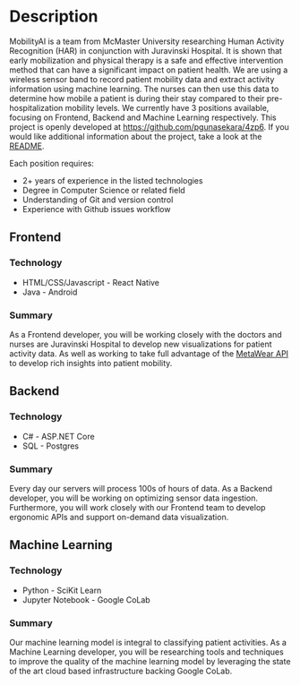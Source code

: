 # Description

MobilityAI is a team from McMaster University researching Human Activity Recognition (HAR) in conjunction with Juravinski Hospital. It is shown that early mobilization and physical therapy is a safe and effective intervention method that can have a significant impact on patient health. We are using a wireless sensor band to record patient mobility data and extract activity information using machine learning. The nurses can then use this data to determine how mobile a patient is during their stay compared to their pre-hospitalization mobility levels. We currently have 3 positions available, focusing on Frontend, Backend and Machine Learning respectively. This project is openly developed at https://github.com/pgunasekara/4zp6. If you would like additional information about the project, take a look at the [README](https://github.com/pgunasekara/4zp6/blob/master/README.md).

Each position requires:
* 2+ years of experience in the listed technologies
* Degree in Computer Science or related field
* Understanding of Git and version control
* Experience with Github issues workflow

## Frontend

### Technology

* HTML/CSS/Javascript - React Native
* Java - Android

### Summary

As a Frontend developer, you will be working closely with the doctors and nurses are Juravinski Hospital to develop new visualizations for patient activity data. As well as working to take full advantage of the [MetaWear API](https://mbientlab.com/androiddocs/latest/index.html) to develop rich insights into patient mobility.

## Backend

### Technology

* C# - ASP.NET Core
* SQL - Postgres

### Summary

Every day our servers will process 100s of hours of data. As a Backend developer, you will be working on optimizing sensor data ingestion. Furthermore, you will work closely with our Frontend team to develop ergonomic APIs and support on-demand data visualization.

## Machine Learning

### Technology

* Python - SciKit Learn
* Jupyter Notebook - Google CoLab

### Summary

Our machine learning model is integral to classifying patient activities. As a Machine Learning developer, you will be researching tools and techniques to improve the quality of the machine learning model by leveraging the state of the art cloud based infrastructure backing Google CoLab.